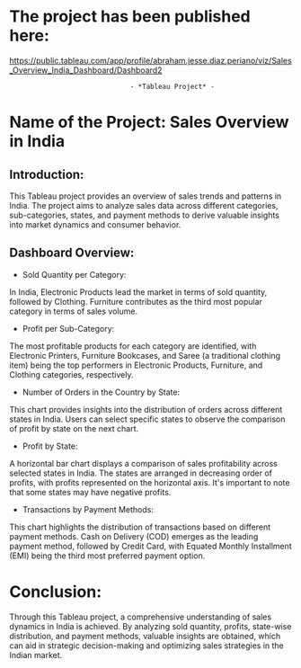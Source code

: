 # The project has been published here:
https://public.tableau.com/app/profile/abraham.jesse.diaz.periano/viz/Sales_Overview_India_Dashboard/Dashboard2


                                  - *Tableau Project* -

# Name of the Project: Sales Overview in India

## Introduction:
This Tableau project provides an overview of sales trends and patterns in India. The project aims to analyze
sales data across different categories, sub-categories, states, and payment methods to derive valuable insights
into market dynamics and consumer behavior.

## Dashboard Overview:

-  Sold Quantity per Category:

In India, Electronic Products lead the market in terms of sold quantity, followed by Clothing. Furniture 
contributes as the third most popular category in terms of sales volume.

-  Profit per Sub-Category:

The most profitable products for each category are identified, with Electronic Printers, Furniture Bookcases, 
and Saree (a traditional clothing item) being the top performers in Electronic Products, Furniture, and Clothing
categories, respectively.

-  Number of Orders in the Country by State:

This chart provides insights into the distribution of orders across different states in India. Users can select 
specific states to observe the comparison of profit by state on the next chart.

-  Profit by State:

A horizontal bar chart displays a comparison of sales profitability across selected states in India. The states 
are arranged in decreasing order of profits, with profits represented on the horizontal axis. It's important to
note that some states may have negative profits.

-  Transactions by Payment Methods:

This chart highlights the distribution of transactions based on different payment methods. Cash on Delivery
(COD) emerges as the leading payment method, followed by Credit Card, with Equated Monthly Installment (EMI)
being the third most preferred payment option.

# Conclusion:
Through this Tableau project, a comprehensive understanding of sales dynamics in India is achieved. 
By analyzing sold quantity, profits, state-wise distribution, and payment methods, valuable insights 
are obtained, which can aid in strategic decision-making and optimizing sales strategies in the Indian market.
